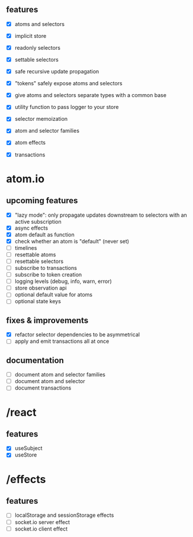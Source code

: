 ## features
- [x] atoms and selectors
- [x] implicit store
- [x] readonly selectors
- [x] settable selectors
- [x] safe recursive update propagation
- [x] "tokens" safely expose atoms and selectors
- [x] give atoms and selectors separate types with a common base
- [x] utility function to pass logger to your store
- [x] selector memoization
- [x] atom and selector families
- [x] atom effects
- [x] transactions


# atom.io
## upcoming features
- [x] "lazy mode": only propagate updates downstream to selectors with an active subscription
- [x] async effects
- [x] atom default as function
- [x] check whether an atom is "default" (never set)
- [ ] timelines
- [ ] resettable atoms
- [ ] resettable selectors
- [ ] subscribe to transactions
- [ ] subscribe to token creation
- [ ] logging levels (debug, info, warn, error)
- [ ] store observation api
- [ ] optional default value for atoms
- [ ] optional state keys
## fixes & improvements
- [x] refactor selector dependencies to be asymmetrical
- [ ] apply and emit transactions all at once

## documentation
- [ ] document atom and selector families
- [ ] document atom and selector
- [ ] document transactions

# /react
## features
- [x] useSubject
- [x] useStore

# /effects
## features
- [ ] localStorage and sessionStorage effects
- [ ] socket.io server effect
- [ ] socket.io client effect
